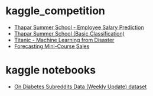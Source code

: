 # kaggle_competition
- <a href = "https://www.kaggle.com/code/kkamal2003/employee-salary-predication">Thapar Summer School - Employee Salary Prediction</a>
- <a href = "https://www.kaggle.com/code/kkamal2003/tss-classification">Thapar Summer School (Basic Classification)</a>
- <a href = "https://www.kaggle.com/code/kkamal2003/titanic">Titanic - Machine Learning from Disaster</a>
- <a href = "https://www.kaggle.com/code/kkamal2003/forecasting-mini-course-sales/notebook">Forecasting Mini-Course Sales</a>
# kaggle notebooks  
- <a href = "https://www.kaggle.com/code/kkamal2003/sentiment-analysis-diabetes-reddit">On Diabetes Subreddits Data (Weekly Update) dataset</a>

